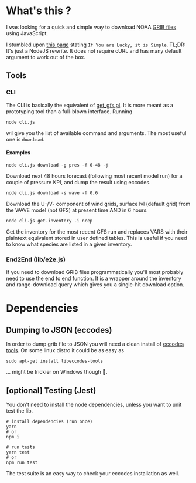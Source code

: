 # What's this ?
I was looking for a quick and simple way to download NOAA [GRIB files](https://en.wikipedia.org/wiki/GRIB) using JavaScript.

I stumbled upon [this page](http://www.cpc.ncep.noaa.gov/products/wesley/fast_downloading_grib.html) stating `If You are Lucky, it is Simple`. TL;DR: It's just a NodeJS rewrite. It does not require cURL and has many default argument to work out of the box.

## Tools
### CLI
The CLI is basically the equivalent of [get_gfs.pl](ftp://ftp.cpc.ncep.noaa.gov/wd51we/fast_downloading_grib/get_gfs.pl). It is more meant as a prototyping tool than a full-blown interface. Running
```
node cli.js
```
wil give you the list of available command and arguments. The most useful one is `download`.
#### Examples

```
node cli.js download -g pres -f 0-48 -j
```
Download next 48 hours forecast (following most recent model run) for a couple of pressure KPI, and dump the result using eccodes.



```
node cli.js download -s wave -f 0,6
```
Download the U-/V- component of wind grids, surface lvl (default grid) from the WAVE model (not GFS) at present time AND in 6 hours.



```
node cli.js get-inventory -i ncep
```
Get the inventory for the most recent GFS run and replaces VARS with their plaintext equivalent stored in user defined tables. This is useful if you need to know what species are listed in a given inventory.

### End2End (lib/e2e.js)

If you need to download GRIB files programmatically you'll most probably need to use the end to end function. It is a wrapper around the inventory and range-download query which gives you a single-hit download option.


# Dependencies

## Dumping to JSON (eccodes)
In order to dump grib file to JSON you will need a clean install of [eccodes tools](https://confluence.ecmwf.int/display/ECC). On some linux distro it could be as easy as
```
sudo apt-get install libeccodes-tools
```
... might be trickier on Windows though 🤔.

## [optional] Testing (Jest)
You don't need to install the node dependencies, unless you want to unit test the lib.
```
# install dependencies (run once)
yarn
# or
npm i

# run tests
yarn test
# or
npm run test
```
The test suite is an easy way to check your eccodes installation as well.
